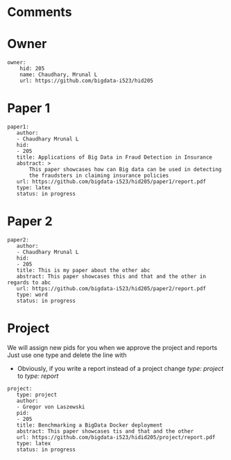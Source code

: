 # Comments

# Owner

```
owner:
    hid: 205
    name: Chaudhary, Mrunal L
    url: https://github.com/bigdata-i523/hid205
```

# Paper 1

```
paper1:
   author: 
   - Chaudhary Mrunal L
   hid:
   - 205
   title: Applications of Big Data in Fraud Detection in Insurance
   abstract: >
       This paper showcases how can Big data can be used in detecting
       the fraudsters in claiming insurance policies
   url: https://github.com/bigdata-i523/hid205/paper1/report.pdf
   type: latex
   status: in progress
```
   
# Paper 2

```
paper2:
   author: 
   - Chaudhary Mrunal L
   hid:
   - 205
   title: This is my paper about the other abc
   abstract: This paper showcases this and that and the other in regards to abc
   url: https://github.com/bigdata-i523/hid205/paper2/report.pdf
   type: word
   status: in progress
```

# Project 

We will assign new pids for you when we approve the project and reports   
Just use one type and delete the line with 

* Obviously, if you write a report instead of a project change *type: project* to *type: report*

```
project:
   type: project
   author: 
   - Gregor von Laszewski
   pid:
   - 205
   title: Benchmarking a BigData Docker deployment
   abstract: This paper showcases tis and that and the other 
   url: https://github.com/bigdata-i523/hidid205/project/report.pdf
   type: latex
   status: in progress
```
   
